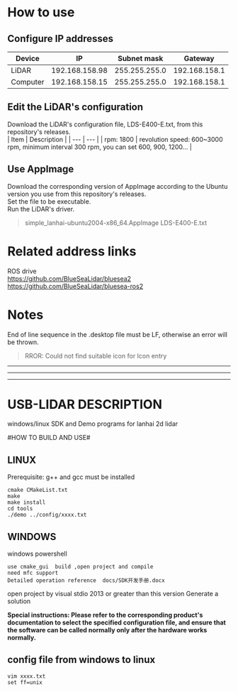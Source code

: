 # How to use
## Configure IP addresses
| Device | IP | Subnet mask | Gateway |
| --- | --- | --- | --- |
| LiDAR | 192.168.158.98 | 255.255.255.0 | 192.168.158.1 |
| Computer | 192.168.158.15 | 255.255.255.0 | 192.168.158.1 |

## Edit the LiDAR's configuration
Download the LiDAR's configuration file, LDS-E400-E.txt, from this repository's releases.  
| Item | Description |
| --- | --- |
| rpm: 1800 | revolution speed: 600~3000 rpm, minimum interval 300 rpm, you can set 600, 900, 1200... |

## Use AppImage
Download the corresponding version of AppImage according to the Ubuntu version you use from this repository's releases.  
Set the file to be executable.  
Run the LiDAR's driver.  
> simple_lanhai-ubuntu2004-x86_64.AppImage LDS-E400-E.txt

# Related address links
ROS drive  
https://github.com/BlueSeaLidar/bluesea2  
https://github.com/BlueSeaLidar/bluesea-ros2

# Notes
End of line sequence in the .desktop file must be LF, otherwise an error will be thrown.
> RROR: Could not find suitable icon for Icon entry

---
***
___

# USB-LIDAR DESCRIPTION
windows/linux SDK and Demo programs for lanhai 2d lidar

#HOW TO BUILD AND USE#

## LINUX
Prerequisite: g++ and gcc must be installed

	cmake CMakeList.txt
	make
	make install
	cd tools
	./demo ../config/xxxx.txt  

## WINDOWS ##
windows powershell

    use cmake_gui  build ,open project and compile
    need mfc support
	Detailed operation reference  docs/SDK开发手册.docx
open project by  visual stdio 2013  or greater than this version 
Generate a solution

**Special instructions: Please refer to the corresponding product's documentation to select the specified configuration file, and ensure that the software can be called normally only after the hardware works normally.**

## config file from windows to linux ##
	vim xxxx.txt
	set ff=unix





